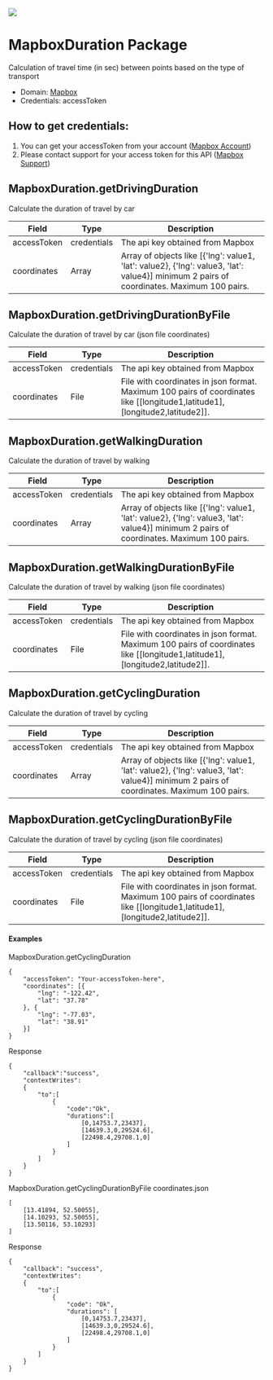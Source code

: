 [![](https://scdn.rapidapi.com/RapidAPI_banner.png)](https://rapidapi.com/package/MapboxDuration/functions?utm_source=RapidAPIGitHub_MapboxDurationFunctions&utm_medium=button&utm_content=RapidAPI_GitHub)

# MapboxDuration Package
Calculation of travel time (in sec) between points based on the type of transport
* Domain: [Mapbox](https://www.mapbox.com)
* Credentials: accessToken

## How to get credentials: 
1. You can get your accessToken from your account ([Mapbox Account](https://www.mapbox.com/studio/account/tokens/))
2. Please contact support for your access token for this API ([Mapbox Support](https://www.mapbox.com/contact/))
 
## MapboxDuration.getDrivingDuration
Сalculate the duration of travel by car

| Field      | Type       | Description
|------------|------------|----------
| accessToken| credentials| The api key obtained from Mapbox
| coordinates| Array      | Array of objects like [{'lng': value1, 'lat': value2}, {'lng': value3, 'lat': value4}] minimum 2 pairs of coordinates. Maximum 100 pairs.

## MapboxDuration.getDrivingDurationByFile
Сalculate the duration of travel by car (json file coordinates)

| Field      | Type       | Description
|------------|------------|----------
| accessToken| credentials| The api key obtained from Mapbox
| coordinates| File       | File with coordinates in json format. Maximum 100 pairs of coordinates like [[longitude1,latitude1], [longitude2,latitude2]].

## MapboxDuration.getWalkingDuration
Сalculate the duration of travel by walking

| Field      | Type       | Description
|------------|------------|----------
| accessToken| credentials| The api key obtained from Mapbox
| coordinates| Array      | Array of objects like [{'lng': value1, 'lat': value2}, {'lng': value3, 'lat': value4}] minimum 2 pairs of coordinates. Maximum 100 pairs.

## MapboxDuration.getWalkingDurationByFile
Сalculate the duration of travel by walking (json file coordinates)

| Field      | Type       | Description
|------------|------------|----------
| accessToken| credentials| The api key obtained from Mapbox
| coordinates| File       | File with coordinates in json format. Maximum 100 pairs of coordinates like [[longitude1,latitude1], [longitude2,latitude2]].

## MapboxDuration.getCyclingDuration
Сalculate the duration of travel by cycling

| Field      | Type       | Description
|------------|------------|----------
| accessToken| credentials| The api key obtained from Mapbox
| coordinates| Array      | Array of objects like [{'lng': value1, 'lat': value2}, {'lng': value3, 'lat': value4}] minimum 2 pairs of coordinates. Maximum 100 pairs.

## MapboxDuration.getCyclingDurationByFile
Сalculate the duration of travel by cycling (json file coordinates)

| Field      | Type       | Description
|------------|------------|----------
| accessToken| credentials| The api key obtained from Mapbox
| coordinates| File       | File with coordinates in json format. Maximum 100 pairs of coordinates like [[longitude1,latitude1], [longitude2,latitude2]].

#### Examples
MapboxDuration.getCyclingDuration
```code
{
    "accessToken": "Your-accessToken-here",
    "coordinates": [{
        "lng": "-122.42",
        "lat": "37.78"
    }, {
        "lng": "-77.03",
        "lat": "38.91"
    }]
}
```
Response
```code
{
    "callback":"success",
    "contextWrites":
    {
        "to":[
            {
                "code":"Ok",
                "durations":[
                    [0,14753.7,23437],
                    [14639.3,0,29524.6],
                    [22498.4,29708.1,0]
                ]
            }
        ]
    }
}
```

MapboxDuration.getCyclingDurationByFile
coordinates.json
```code
[
    [13.41894, 52.50055],
    [14.10293, 52.50055],
    [13.50116, 53.10293]
]
```
Response
```code
{
    "callback": "success",
    "contextWrites": 
    {
        "to":[
            {
                "code": "Ok",
                "durations": [
                    [0,14753.7,23437],
                    [14639.3,0,29524.6],
                    [22498.4,29708.1,0]
                ]
            }
        ]
    }
}
```
